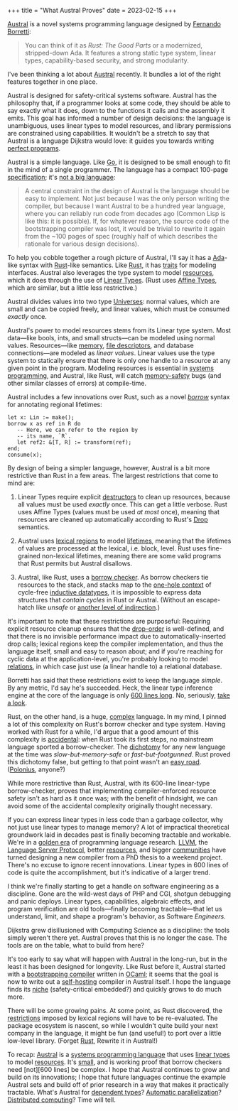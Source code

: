 +++
title = "What Austral Proves"
date = 2023-02-15
+++

[Austral][0] is a novel systems programming language designed by [Fernando Borretti][3]:

> You can think of it as *Rust: The Good Parts* or a modernized, stripped-down Ada. It features a strong static type system, linear types, capability-based security, and strong modularity.

I've been thinking a lot about [Austral][2] recently. It bundles a lot of the right features together in one place.

Austral is designed for safety-critical systems software. Austral has the philosophy that, if a programmer looks at some code, they should be able to say exactly what it does, down to the functions it calls and the assembly it emits. This goal has informed a number of design decisions: the language is unambiguous, uses linear types to model resources, and library permissions are constrained using capabilities. It wouldn't be a stretch to say that Austral is a language Dijkstra would love: it guides you towards writing [perfect programs][52].

Austral is a simple language. Like [Go][53], it is designed to be small enough to fit in the mind of a single programmer. The language has a compact 100-page [specification][4]; it's [not a big language][5]:

> A central constraint in the design of Austral is the language should be easy to implement. Not just because I was the only person writing the compiler, but because I want Austral to be a hundred year language, where you can reliably run code from decades ago (Common Lisp is like this: it is possible). If, for whatever reason, the source code of the bootstrapping compiler was lost, it would be trivial to rewrite it again from the ~100 pages of spec (roughly half of which describes the rationale for various design decisions).

To help you cobble together a rough picture of Austral, I'll say it has a [Ada][8]-like syntax with [Rust][9]-like semantics. Like [Rust][10], it has [traits][11] for modeling interfaces. Austral also leverages the type system to model [resources][12], which it does through the use of [Linear Types][1]. (Rust uses [Affine Types][13], which are similar, but a little less restrictive.)

Austral divides values into two type [Universes][14]: normal values, which are small and can be copied freely, and linear values, which must be consumed *exactly* once.

Austral's power to model resources stems from its Linear type system. Most data—like bools, ints, and small structs—can be modeled using normal values. Resources—like [memory][15], [file descriptors][16], and database connections—are modeled as *linear values*. Linear values use the type system to statically ensure that there is only one handle to a resource at any given point in the program. Modeling resources is essential in [systems programming][17], and Austral, like Rust, will catch [memory-safety][18] bugs (and other similar classes of errors) at compile-time.

Austral includes a few innovations over Rust, such as a novel [*borrow*][19] syntax for annotating regional lifetimes:

```
let x: Lin := make();
borrow x as ref in R do
   -- Here, we can refer to the region by
   -- its name, `R`.
   let ref2: &[T, R] := transform(ref);
end;
consume(x);
```

By design of being a simpler language, however, Austral is a bit more restrictive than Rust in a few areas. The largest restrictions that come to mind are:

1. Linear Types require explicit [destructors][20] to clean up resources, because all values must be used _exactly_ once. This can get a little verbose. Rust uses Affine Types (values must be used _at most_ once), meaning that resources are cleaned up automatically according to Rust's [Drop][21] semantics.

2.  Austral uses [lexical regions][22] to model [lifetimes][23], meaning that the lifetimes of values are processed at the lexical, i.e. block, level. Rust uses fine-grained non-lexical lifetimes, meaning there are some valid programs that Rust permits but Austral disallows.

3. Austral, like Rust, uses a [borrow checker][24]. As borrow checkers tie resources to the stack, and stacks map to the [one-hole context][25] of cycle-free [inductive datatypes][26], it is impossible to express data structures that _contain cycles_ in Rust or Austral. (Without an escape-hatch like *unsafe* or [another level of indirection][27].)

It's important to note that these restrictions are purposeful: Requiring explicit resource cleanup ensures that the [drop-order][29] is well-defined, and that there is no invisible performance impact due to automatically-inserted drop calls; lexical regions keep the compiler implementation, and thus the language itself, small and easy to reason about; and if you're reaching for cyclic data at the application-level, you're probably looking to model [relations][30], in which case just use (a linear handle to) a relational database.

Borretti has said that these restrictions exist to keep the language *simple*. By any metric, I'd say he's succeeded. Heck, the linear type inference engine at the core of the language is only [600 lines long][51]. No, seriously, [take a look][31].

Rust, on the other hand, is a huge, [complex][32] language. In my mind, I pinned a lot of this complexity on Rust's borrow checker and type system. Having worked with Rust for a while, I'd argue that a good amount of this complexity is [accidental][33]: when Rust took its first steps, no mainstream language sported a borrow-checker. The [dichotomy][34] for any new language at the time was *slow-but-memory-safe* or *fast-but-footgunned*. Rust proved this dichotomy false, but getting to that point wasn't an [easy road][35]. ([Polonius][36], anyone?)

While more restrictive than Rust, Austral, with its 600-line linear-type borrow-checker, proves that implementing compiler-enforced resource safety isn't as hard as it once was; with the benefit of hindsight, we can avoid some of the accidental complexity originally thought necessary. 

If you can express linear types in less code than a garbage collector, why not just use linear types to manage memory? A lot of impractical theoretical groundwork laid in decades past is finally becoming tractable and workable. We're in a [golden era][37] of programming language research. [LLVM][38], the [Language Server Protocol][39], better [resources][40], and bigger [communities][41] have turned designing a new compiler from a PhD thesis to a weekend project. There's no excuse to ignore recent innovations. Linear types in 600 lines of code is quite the accomplishment, but it's indicative of a larger trend.

I think we're finally starting to get a handle on software engineering as a discipline. Gone are the wild-west days of PHP and CGI, shotgun debugging and panic deploys. Linear types, capabilities, algebraic effects, and program verification are old tools—finally becoming tractable—that let us understand, limit, and shape a program's behavior, as Software *Engineers*. 

Dijkstra grew disillusioned with Computing Science as a discipline: the tools simply weren't there yet. Austral proves that this is no longer the case. The tools are on the table, what to build from here?

It's too early to say what will happen with Austral in the long-run, but in the least it has been designed for longevity. Like Rust before it, Austral started with a [bootstrapping compiler][42] written in [OCaml][43]; it seems that the goal is now to write out a [self-hosting][44] compiler in Austral itself. I hope the language finds its [niche][45] (safety-critical embedded?) and quickly grows to do much more.

There will be some growing pains. At some point, as Rust discovered, the [restrictions][46] imposed by lexical regions will have to be re-evaluated. The package ecosystem is nascent, so while I wouldn't quite build your next company in the language, it might be fun (and useful!) to port over a little low-level library. (Forget [Rust][47], Rewrite it in Austral!)

To recap: [Austral][0] is a [systems programming language][17] that uses [linear types][1] to model [resources][12]. It's [small][4], and is working proof that borrow checkers need [not][600 lines] be complex. I hope that Austral continues to grow and build on its innovations; I hope that future languages continue the example Austral sets and build off of prior research in a way that makes it practically tractable. What's Austral for [dependent types][48]? [Automatic parallelization][49]? [Distributed computing][50]? Time will tell.

[0]: https://austral-lang.org
[1]: https://wiki.c2.com/LinearTypes
[2]: https://github.com/austral/austral
[3]: https://borretti.me
[4]: https://github.com/austral/specification
[5]: https://borretti.me/article/simplicity-and-survival
[6]: https://en.wikipedia.org/wiki/cobol
[7]: https://en.wikipedia.org/wiki/scheme
[8]: https://en.wikipedia.org/wiki/Ada_(programming_language)
[9]: https://en.wikipedia.org/wiki/rust
[10]: https://doc.rust-lang.org/book/ch10-02-traits.html
[11]: https://austral-lang.org/tutorial/modules
[12]: https://en.wikipedia.org/wiki/Resource_management_(computing)
[13]: https://en.wikipedia.org/wiki/Substructural_type_system#Affine_type_systems
[14]: https://en.wikipedia.org/wiki/Universe_(mathematics)
[15]: https://en.wikipedia.org/wiki/Memory_management
[16]: https://en.wikipedia.org/wiki/File_descriptor
[17]: https://en.wikipedia.org/wiki/Systems_programming
[18]: https://www.nsa.gov/Press-Room/News-Highlights/Article/Article/3215760/nsa-releases-guidance-on-how-to-protect-against-software-memory-safety-issues/
[19]: https://borretti.me/article/how-australs-linear-type-checker-works#borrow-long
[20]: https://en.wikipedia.org/wiki/Destructor_(computer_programming)
[21]: https://doc.rust-lang.org/nomicon/drop-flags.html
[22]: https://stackoverflow.com/questions/50251487/what-are-non-lexical-lifetimes
[23]: https://en.wikipedia.org/wiki/Object_lifetime
[24]: https://doc.rust-lang.org/1.8.0/book/references-and-borrowing.html
[25]: https://en.m.wikibooks.org/wiki/Haskell/Zippers#Differentiation_of_data_types
[26]: https://en.wikipedia.org/wiki/Inductive_type
[27]: https://en.wikipedia.org/wiki/Fundamental_theorem_of_software_engineering
[29]: https://doc.rust-lang.org/reference/destructors.html
[30]: https://www.cell-lang.net/relations.html
[51]: https://borretti.me/article/how-australs-linear-type-checker-works
[31]: https://github.com/austral/austral/blob/master/lib/LinearityCheck.ml
[32]: https://vorner.github.io/difficult.html
[33]: https://en.wikipedia.org/wiki/No_Silver_Bullet
[34]: https://www.sebastiansylvan.com/post/why-most-high-level-languages-are-slow/
[35]: https://github.com/graydon/rust-prehistory
[36]: https://github.com/rust-lang/polonius
[37]: https://devpoga.org/post/2019-11-03-golden-age-of-programming-language/
[38]: https://llvm.org
[39]: https://langserver.org/
[40]: https://craftinginterpreters.com/
[41]: https://proglangdesign.net
[42]: https://en.wikipedia.org/wiki/Bootstrapping_(compilers)
[43]: https://ocaml.org/
[44]: https://en.wikipedia.org/wiki/Self-hosting_(compilers)
[45]: https://ano.ee/blog/the-niche-programmer
[46]: https://rust-lang.github.io/rfcs/2094-nll.html
[47]: https://enet4.github.io/rust-tropes/#rewrite-in-rust
[48]: https://github.com/Kindelia/Kind
[49]: https://futhark-lang.org/
[50]: https://www.unison-lang.org/
[52]: https://www.cs.utexas.edu/~EWD/transcriptions/EWD01xx/EWD117.html
[53]: https://go.dev/
